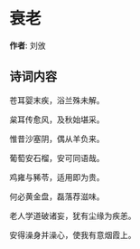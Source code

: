 # 衰老

**作者**: 刘攽

## 诗词内容

苍耳婴末疾，浴兰殊未解。

枲耳传愈风，及秋始堪采。

惟昔沙塞阴，偶从羊负来。

葡萄安石榴，安可同语哉。

鸡雍与豨苓，适用即为贵。

何必黄金盘，磊落荐滋味。

老人学道破诸妄，犹有尘缘为疾恙。

安得澡身并澡心，使我有意烟霞上。

